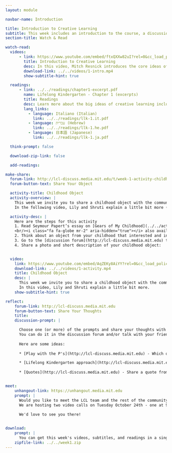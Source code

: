 ```yaml
---
layout: module

navbar-name: Introduction

title: Introduction to Creative Learning
subtitle: This week includes an introduction to the course, a discussion of the Lifelong Kindergarten approach, and an opportunity to share a childhood object
section-title: Watch & Read

watch-read:
  videos:
      - link: https://www.youtube.com/embed/ftxQXXw82uI?rel=0&cc_load_policy=1
        title: Introduction to Creative Learning
        desc: In this video, Mitch Resnick introduces the core ideas of creative learning and how those ideas are inspired by the way children learn in kindergarten.
        download-link: ../../videos/1-intro.mp4
        show-subtitle-hint: true

  readings:
      - link: ../../readings/chapter1-excerpt.pdf
        name: Lifelong Kindergarten - Chapter 1 (excerpts)
        title: Readings
        desc: Learn more about the big ideas of creative learning including the four P's and the creative learning spiral.
        lang_links:
          - language: Italiano (Italian)
            link: ../../readings/llk-1.it.pdf
          - language: עברית (Hebrew)
            link: ../../readings/llk-1.he.pdf
          - language: 日本語 (Japanese)
            link: ../../readings/llk-1.ja.pdf

  think-prompt: false

  download-zip-link: false

  add-readings:

make-share:
  forum-link: http://lcl-discuss.media.mit.edu/t/week-1-activity-childhood-objects/22
  forum-button-text: Share Your Object

  activity-title: Childhood Object
  activity-overview: |
    This week we invite you to share a childhood object with the community.
    In the following video, Lily and Shruti explain a little bit more (subtitles available in multiple languages)

  activity-desc: |
    Here are the steps for this activity
    1. Read Seymour Papert’s essay on [Gears of My Childhood](../../activity/week1/gears.pdf) 
    <br/><i class="fa fa-globe mr-2" aria-hidden="true"></i> also available in [Italiano (Italian)](../../activity/week1/gears.it.pdf), [日本語 (Japanese)](../../activity/week1/gears.ja.pdf), [Português (Portuguese)](../../activity/week1/gears.pt.pdf), [Español (Spanish)](../../activity/week1/gears.es.pdf)
    2. Think about an object from your childhood that interested and influenced you
    3. Go to the [discussion forum](http://lcl-discuss.media.mit.edu) to see other people's objects
    4. Share a photo and short description of your childhood object:


  video:
    link: https://www.youtube.com/embed/AqZEKy8AiYY?rel=0&cc_load_policy=1
    download-link: ../../videos/1-activity.mp4
    title: Childhood Object
    desc: |
      This week we invite you to share a childhood object with the community.
      In this video, Lily and Shruti explain a little bit more.
    show-subtitle-hint: true

reflect:
    forum-link: http://lcl-discuss.media.mit.edu
    forum-button-text: Share Your Thoughts
    title:
    discussion-prompt: |

      Choose one (or more) of the prompts and share your thoughts with others. 
      You can do it in the discussion forum and/or talk with your friends and colleagues in person if you are hosting a local meet-up.
      
      Here are some ideas:
      
      * [Play with the P's](http://lcl-discuss.media.mit.edu) - Which one is your favorite P and why? (Don't take this questions too seriously, we know all of them are important!)

      * [Lifelong Kindergarten approach](http://lcl-discuss.media.mit.edu) - Imagine if your learning environment was more similar to a kindergarten. What would be exciting? What would you be worried about?
      
      * [Quotes](http://lcl-discuss.media.mit.edu) - Share a quote from one of this week's readings (or video) that particularly resonated with you. Why did you choose it?


meet:
    unhangout-link: https://unhangout.media.mit.edu
    prompt: |
      Would you like to meet the LCL team and the rest of the community?
      We are hosting two video calls on Tuesday October 24th - one at 9am EST and another one at 4pm EST.
      
      We'd love to see you there!


download:
    prompt: |
      You can get this week's videos, subtitles, and readings in a single zip file for offline use.
    zipfile-link: ../../week1.zip
---
```

